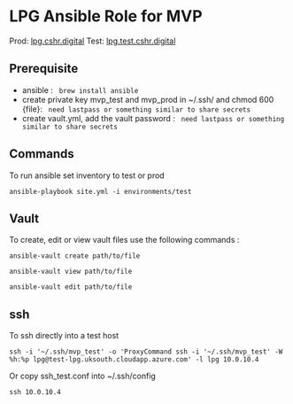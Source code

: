 # LPG Ansible Role for MVP

Prod: [lpg.cshr.digital](https://lpg.cshr.digital) Test: [lpg.test.cshr.digital](https://lpg.test.cshr.digital)



## Prerequisite

 * ansible : ` brew install ansible`
 * create private key mvp_test and mvp_prod in ~/.ssh/ and chmod 600 {file}: ` need lastpass or something similar to share secrets`  
 * create vault.yml, add the vault password : ` need lastpass or something similar to share secrets`

## Commands

To run ansible set inventory to test or prod

```
ansible-playbook site.yml -i environments/test
```

## Vault

To create, edit or view vault files use the following commands : 

```
ansible-vault create path/to/file  

ansible-vault view path/to/file  

ansible-vault edit path/to/file   
```

## ssh
To ssh directly into a test host
```
ssh -i '~/.ssh/mvp_test' -o 'ProxyCommand ssh -i '~/.ssh/mvp_test' -W %h:%p lpg@test-lpg.uksouth.cloudapp.azure.com' -l lpg 10.0.10.4

```
Or copy ssh_test.conf into ~/.ssh/config
``````
ssh 10.0.10.4